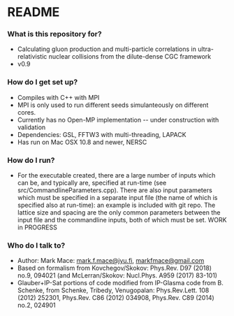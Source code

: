 # README #

### What is this repository for? ###

* Calculating gluon production and multi-particle correlations in ultra-relativistic nuclear collisions from the dilute-dense CGC framework
* v0.9

### How do I get set up? ###

* Compiles with C++ with MPI
* MPI is only used to run different seeds simulanteously on different cores. 
* Currently has no Open-MP implementation -- under construction with validation
* Dependencies: GSL, FFTW3 with multi-threading, LAPACK
* Has run on Mac OSX 10.8 and newer, NERSC

### How do I run? ###
* For the executable created, there are a large number of inputs which can be, and typically are, specified at run-time (see src/CommandlineParameters.cpp). There are also input parameters which must be specified in a separate input file (the name of which is specified also at run-time): an example is included with git repo. The lattice size and spacing are the only common parameters between the input file and the commandline inputs, both of which must be set. WORK in PROGRESS

### Who do I talk to? ###

* Author: Mark Mace: mark.f.mace@jyu.fi, markfmace@gmail.com
* Based on formalism from Kovchegov/Skokov: Phys.Rev. D97 (2018) no.9, 094021 (and McLerran/Skokov: Nucl.Phys. A959 (2017) 83-101)
* Glauber+IP-Sat portions of code modified from IP-Glasma code from B. Schenke, from Schenke, Tribedy, Venugopalan: Phys.Rev.Lett. 108 (2012) 252301, Phys.Rev. C86 (2012) 034908, Phys.Rev. C89 (2014) no.2, 024901 
